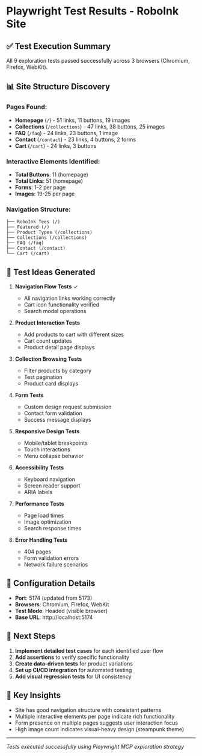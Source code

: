 # Playwright Test Results - RoboInk Site

## ✅ Test Execution Summary

All 9 exploration tests passed successfully across 3 browsers (Chromium, Firefox, WebKit).

## 📊 Site Structure Discovery

### Pages Found:
- **Homepage** (`/`) - 51 links, 11 buttons, 19 images
- **Collections** (`/collections`) - 47 links, 38 buttons, 25 images
- **FAQ** (`/faq`) - 24 links, 23 buttons, 1 image
- **Contact** (`/contact`) - 23 links, 4 buttons, 2 forms
- **Cart** (`/cart`) - 24 links, 3 buttons

### Interactive Elements Identified:
- **Total Buttons**: 11 (homepage)
- **Total Links**: 51 (homepage)
- **Forms**: 1-2 per page
- **Images**: 19-25 per page

### Navigation Structure:
```
├── RoboInk Tees (/)
├── Featured (/)
├── Product Types (/collections)
├── Collections (/collections)
├── FAQ (/faq)
├── Contact (/contact)
└── Cart (/cart)
```

## 🧪 Test Ideas Generated

1. **Navigation Flow Tests** ✓
   - All navigation links working correctly
   - Cart icon functionality verified
   - Search modal operations

2. **Product Interaction Tests**
   - Add products to cart with different sizes
   - Cart count updates
   - Product detail page displays

3. **Collection Browsing Tests**
   - Filter products by category
   - Test pagination
   - Product card displays

4. **Form Tests**
   - Custom design request submission
   - Contact form validation
   - Success message displays

5. **Responsive Design Tests**
   - Mobile/tablet breakpoints
   - Touch interactions
   - Menu collapse behavior

6. **Accessibility Tests**
   - Keyboard navigation
   - Screen reader support
   - ARIA labels

7. **Performance Tests**
   - Page load times
   - Image optimization
   - Search response times

8. **Error Handling Tests**
   - 404 pages
   - Form validation errors
   - Network failure scenarios

## 🔧 Configuration Details

- **Port**: 5174 (updated from 5173)
- **Browsers**: Chromium, Firefox, WebKit
- **Test Mode**: Headed (visible browser)
- **Base URL**: http://localhost:5174

## 📝 Next Steps

1. **Implement detailed test cases** for each identified user flow
2. **Add assertions** to verify specific functionality
3. **Create data-driven tests** for product variations
4. **Set up CI/CD integration** for automated testing
5. **Add visual regression tests** for UI consistency

## 🎯 Key Insights

- Site has good navigation structure with consistent patterns
- Multiple interactive elements per page indicate rich functionality
- Form presence on multiple pages suggests user interaction focus
- High image count indicates visual-heavy design (steampunk theme)

---

*Tests executed successfully using Playwright MCP exploration strategy*